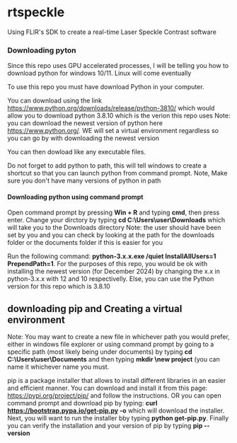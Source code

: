 # rtspeckle
Using FLIR's SDK to create a real-time Laser Speckle Contrast software 

### Downloading pyton 
Since this repo uses GPU accelerated processes, I will be telling you how to download python for windows 10/11. Linux will come eventually 

To use this repo you must have download Python in your computer. 

You can download using the link https://www.python.org/downloads/release/python-3810/ which would allow you to download python 3.8.10 which is the verion this repo uses 
Note: you can download the newest version of python here https://www.python.org/. WE will set a virtual environment regardless so you can go by with downloading the newest version 

You can then dowload like any executable files. 

Do not forget to add python to path, this will tell windows to create a shortcut so that you can launch python from command prompt.
Note, Make sure you don't have many versions of python in path

#### Downloading python using command prompt 

Open command prompt by pressing **Win + R** and typing **cmd**, then press enter. 
Change your dirctory by typing __cd C:\Users\user\Downloads__ which will take you to the Downloads directory 
Note: the user should have been set by you and you can check by looking at the path for the downloads folder or the documents folder if this is easier for you 

Run the following command: **python-3.x.x.exe /quiet InstallAllUsers=1 PrependPath=1**.
For the purposes of this repo, you would be ok with installing the newest version (for December 2024) by changing the x.x in python-3.x.x with 12 and 10 respectivelly. Else, you can use the Python version for this repo which is 3.8.10 

## downloading pip and Creating a virtual environment 
Note: You may want to create a new file in whichever path you would prefer, either in windows file explorer or using command prompt by going to a specific path (most likely being under documents) by typing **cd C:\Users\user\Documents** and then typing **mkdir \new project** (you can name it whichever name you must.

pip is a package installer that allows to install different libraries in an easier and efficient manner. You can download and install it from this page: https://pypi.org/project/pip/ and follow the instructions. 
OR you can open command prompt and download pip by typing: **curl https://bootstrap.pypa.io/get-pip.py -o** which will download the installer. Next, you will want to run the installer bby typing **python get-pip.py**. Finally you can verify the installation and your version of pip by typing **pip --version**


